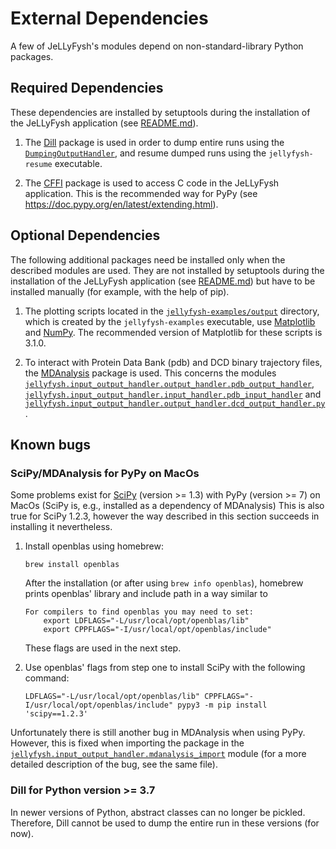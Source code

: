 # External Dependencies

A few of JeLLyFysh's modules depend on non-standard-library Python packages. 

## Required Dependencies

These dependencies are installed by setuptools during the installation of the JeLLyFysh application (see 
[README.md](README.md)).

1. The [Dill](https://pypi.org/project/dill/) package is used in order to dump entire runs using the
   [`DumpingOutputHandler`](jellyfysh/input_output_handler/output_handler/dumping_output_handler.py), and resume dumped 
   runs using the `jellyfysh-resume` executable.


2. The [CFFI](https://cffi.readthedocs.io/en/latest/) package is used to access C code in the JeLLyFysh application. 
   This is the recommended way for PyPy (see https://doc.pypy.org/en/latest/extending.html).

## Optional Dependencies

The following additional packages need be installed only when the described modules are used. They are not installed by 
setuptools during the installation of the JeLLyFysh application (see [README.md](README.md)) but have to be installed 
manually (for example, with the help of pip). 

1. The plotting scripts located in the [`jellyfysh-examples/output`](jellyfysh/output) directory, which is created by 
   the `jellyfysh-examples` executable, use [Matplotlib](https://matplotlib.org) and [NumPy](https://numpy.org). The 
   recommended version of Matplotlib for these scripts is 3.1.0.


2. To interact with Protein Data Bank (pdb) and DCD binary trajectory files, the
    [MDAnalysis](https://www.mdanalysis.org) package is used. This concerns the modules 
    [`jellyfysh.input_output_handler.output_handler.pdb_output_handler`](jellyfysh/input_output_handler/output_handler/pdb_output_handler.py), 
    [`jellyfysh.input_output_handler.input_handler.pdb_input_handler`](jellyfysh/input_output_handler/input_handler/pdb_input_handler.py)
    and
    [`jellyfysh.input_output_handler.output_handler.dcd_output_handler.py`](jellyfysh/input_output_handler/output_handler/dcd_output_handler.py).

## Known bugs

### SciPy/MDAnalysis for PyPy on MacOs

Some problems exist for [SciPy](https://www.scipy.org) (version >= 1.3) with PyPy (version >= 7) on MacOs (SciPy is, 
e.g., installed as a dependency of MDAnalysis) This is also true for SciPy 1.2.3, however the way described in this 
section succeeds in installing it nevertheless.

1. Install openblas using homebrew:

    ```shell
    brew install openblas
    ```
    
    After the installation (or after using `brew info openblas`), homebrew prints openblas' library and include path in 
    a way similar to
    
    ```shell
    For compilers to find openblas you may need to set:
        export LDFLAGS="-L/usr/local/opt/openblas/lib"
        export CPPFLAGS="-I/usr/local/opt/openblas/include"
    ```
    
    These flags are used in the next step.


2. Use openblas' flags from step one to install SciPy with the following command:

    ```shell
    LDFLAGS="-L/usr/local/opt/openblas/lib" CPPFLAGS="-I/usr/local/opt/openblas/include" pypy3 -m pip install 'scipy==1.2.3'
    ``` 

Unfortunately there is still another bug in MDAnalysis when using PyPy. However, this is fixed when importing the 
package in the 
[`jellyfysh.input_output_handler.mdanalysis_import`](jellyfysh/input_output_handler/mdanalysis_import.py) 
module (for a more detailed description of the bug, see the same file).

### Dill for Python version >= 3.7
In newer versions of Python, abstract classes can no longer be pickled. Therefore, Dill cannot be used
to dump the entire run in these versions (for now).
